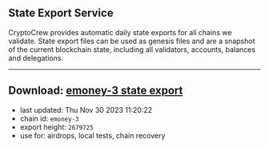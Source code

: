 ## State Export Service
CryptoCrew provides automatic daily state exports for all chains we validate. State export files can be used as genesis files and are a snapshot of the current blockchain state, including all validators, accounts, balances and delegations.

---
**Download: [emoney-3 state export](https://dl.ccvalidators.com/SERVICE/emoney/emoney-3_export_2679725.json)**
---

- last updated: Thu Nov 30 2023 11:20:22
- chain id: `emoney-3`
- export height: `2679725`
- use for: airdrops, local tests, chain recovery
